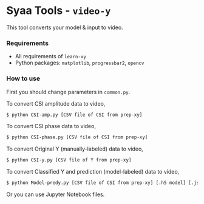 # Syaa Tools - `video-y`

This tool converts your model & input to video.

### Requirements

- All requirements of `learn-xy`
- Python packages: `matplotlib`, `progressbar2`, `opencv`

### How to use

First you should change parameters in `common.py`.

To convert CSI amplitude data to video,
```bash
$ python CSI-amp.py [CSV file of CSI from prep-xy]
```

To convert CSI phase data to video,
```bash
$ python CSI-phase.py [CSV file of CSI from prep-xy]
```

To convert Original Y (manually-labeled) data to video,
```bash
$ python CSI-y.py [CSV file of Y from prep-xy]
```

To convert Classified Y and prediction (model-labeled) data to video,
```bash
$ python Model-predy.py [CSV file of CSI from prep-xy] [.h5 model] [.json or .yml model properties file]
```

Or you can use Jupyter Notebook files.
